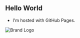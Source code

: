 ## Hello World

- I'm hosted with GitHub Pages.

![Brand Logo](Natenumber12.github.io/docs/asstes/Owl_logo.png)